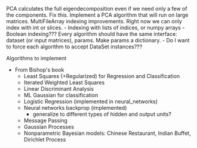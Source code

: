 PCA calculates the full eigendecomposition even if we need only a few of the components. Fix this. Implement a PCA algorithm that will run on large matrices.
MultiFileArray indexing improvements. Right now we can only index with int or slices. 
    - Indexing with lists of indices, or numpy arrays
    - Boolean indexing???
Every algorithm should have the same interface: dataset (or input matrices), params. Make params a dictionary.
	- Do I want to force each algorithm to accept DataSet instances???

Algorithms to implement
- From Bishop's book
	- Least Squares (+Regularized) for Regression and Classification
	- Iterated Weighted Least Squares	
	- Linear Discriminant Analysis	
	- ML Gaussian for classification
	- Logistic Regression (implemented in neural_networks)
	- Neural networks backprop (implemented)
		- generalize to different types of hidden and output units?
	- Message Passing
	- Gaussian Processes
	- Nonparametric Bayesian models: Chinese Restaurant, Indian Buffet, Dirichlet Process
